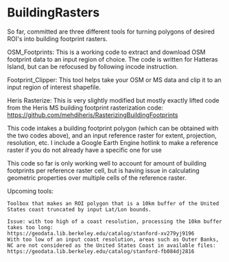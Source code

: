 # BuildingRasters

So far, committed are three different tools for turning polygons of desired ROI's into building footprint rasters. 

OSM_Footprints:
  This is a working code to extract and download OSM footprint data to an input region of choice. The code is written for Hatteras Island, but can be refocused by following incode instruction.
  
  
Footprint_Clipper:
  This tool helps take your OSM or MS data and clip it to an input region of interest shapefile.
  
 Heris Rasterize:
  This is very slightly modified but mostly exactly lifted code from the Heris MS building footprint rasterization code: 
    https://github.com/mehdiheris/RasterizingBuildingFootprints
  
  This code intakes a building footprint polygon (which can be obtained with the two codes above), and an input reference raster for extent,
  projection, resolution, etc. I include a Google Earth Engine hotlink to make a reference raster if you do not already have a specific one for use
  
  This code so far is only working well to account for amount of building footprints per reference raster cell, but is having issue in calculating geometric properties over multiple cells of the reference raster.
  
  
  
 Upcoming tools:
 
    Toolbox that makes an ROI polygon that is a 10km buffer of the United States coast truncated by input Lat/Lon bounds.
    
    Issue: with too high of a coast resolution, processing the 10km buffer takes too long:
    https://geodata.lib.berkeley.edu/catalog/stanford-xv279yj9196
    With too low of an input coast resolution, areas such as Outer Banks, NC are not considered as the United States Coast in available files: 
    https://geodata.lib.berkeley.edu/catalog/stanford-fb084dj2816
